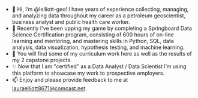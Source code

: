 - 👋 Hi, I’m @lelliott-geo! I have years of experience collecting, managing, and analyzing data throughout my career as a petroleum geoscientist, business analyst and public health care worker.
- 🌱 Recently I've been upping my game by completing a Springboard Data Science Certification program, consisting of 600 hours of on-line learning and mentoring, and mastering skills in Python, SQL, data analysis, data visualization, hypothesis testing, and machine learning. 
- 💞️ You will find some of my curriculum work here as well as the results of my 2 capstone projects. 
- ✨ Now that I am "certified" as a Data Analyst / Data Scientist I’m using this platform to showcase my work to prospective employers.
- 📫 Enjoy and please provide feedback to me at lauraelliott8671@comcast.net.  

<!---
lelliott-geo/lelliott-geo is a ✨ special ✨ repository because its `README.md` (this file) appears on your GitHub profile.
You can click the Preview link to take a look at your changes.
--->
